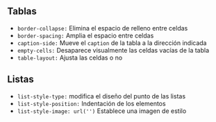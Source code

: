 ## **Tablas**

- `border-collapse:` Elimina el espacio de relleno entre celdas
- `border-spacing:` Amplia el espacio entre celdas
- `caption-side:` Mueve el `caption` de la tabla a la dirección indicada
- `empty-cells:` Desaparece visualmente las celdas vacías de la tabla
- `table-layout:` Ajusta las celdas o no

## **Listas**

- `list-style-type:` modifica el diseño del punto de las listas
- `list-style-position:` Indentación de los elementos
- `list-style-image: url('')` Establece una imagen de estilo